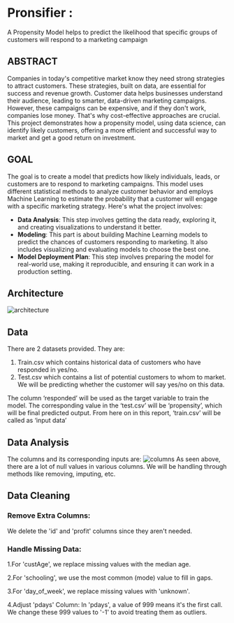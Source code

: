 # Pronsifier :
A Propensity Model helps to predict the likelihood that specific groups of customers will respond to a marketing campaign

## ABSTRACT

Companies in today's competitive market know they need strong strategies to attract customers. These strategies, built on data, are essential for success and revenue growth. Customer data helps businesses understand their audience, leading to smarter, data-driven marketing campaigns. However, these campaigns can be expensive, and if they don't work, companies lose money. That's why cost-effective approaches are crucial. This project demonstrates how a propensity model, using data science, can identify likely customers, offering a more efficient and successful way to market and get a good return on investment.

## GOAL

The goal is to create a model that predicts how likely individuals, leads, or customers are to respond to marketing campaigns. This model uses different statistical methods to analyze customer behavior and employs Machine Learning to estimate the probability that a customer will engage with a specific marketing strategy. Here's what the project involves:

- **Data Analysis**: This step involves getting the data ready, exploring it, and creating visualizations to understand it better.
- **Modeling**: This part is about building Machine Learning models to predict the chances of customers responding to marketing. It also includes visualizing and evaluating models to choose the best one.
- **Model Deployment Plan**: This step involves preparing the model for real-world use, making it reproducible, and ensuring it can work in a production setting.

## Architecture


![architecture](https://github.com/Sakshi1234-debug/pronsifier/assets/149681034/04dd3740-9bdb-4628-b5c6-e045f7dac09e)


## Data
There are 2 datasets provided. They are:
1. Train.csv which contains historical data of customers who have responded in 
yes/no.
2. Test.csv which contains a list of potential customers to whom to market. We 
will be predicting whether the customer will say yes/no on this data.

The column ‘responded’ will be used as the target variable to train the model. The 
corresponding value in the ‘test.csv’ will be ‘propensity’, which will be final predicted 
output.
From here on in this report, ‘train.csv’ will be called as ‘input data’

## Data Analysis
The columns and its corresponding inputs are:
![columns](https://github.com/Sakshi1234-debug/pronsifier/assets/149681034/1026a7f2-0818-4040-b855-253088c4e591)
As seen above, there are a lot of null values in various columns. We will be handling 
through methods like removing, imputing, etc.

## Data  Cleaning
### Remove Extra Columns:
We delete the 'id' and 'profit' columns since they aren't needed.
### Handle Missing Data:
1.For 'custAge', we replace missing values with the median age.

2.For 'schooling', we use the most common (mode) value to fill in gaps.

3.For 'day_of_week', we replace missing values with 'unknown'.

4.Adjust 'pdays' Column: In 'pdays', a value of 999 means it's the first call. We change these 999 values to '-1' to avoid treating them as outliers.






